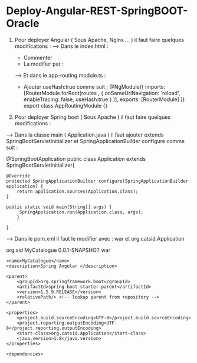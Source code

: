 # Deploy-Angular-REST-SpringBOOT-Oracle

1. Pour deployer Angular ( Sous Apache, Nginx ... ) il faut faire quelques modifications : 
   --> Dans le index.html : 
    * Commenter <base href="/">
    * La modifier par : <script>document.write('<base href="' + document.location + '" />');</script>
    
   --> Et dans le app-routing.module.ts : 
    * Ajouter useHash:true comme suit ; 
       @NgModule({ 
    imports: [RouterModule.forRoot(routes , {
        onSameUrlNavigation: 'reload',
        enableTracing: false,
        useHash:true
      }  )],
    exports: [RouterModule]
})
export class AppRoutingModule {}

2. Pour deployer Spring boot ( Sous Apache ) il faut faire quelques modifications : 

  --> Dans la classe main ( Application.java ) il faut ajouter 
  extends SpringBootServletInitializer et SpringApplicationBuilder configure comme suit :
  
  @SpringBootApplication
public class Application extends SpringBootServletInitializer{

    @Override
    protected SpringApplicationBuilder configure(SpringApplicationBuilder application) {
        return application.sources(Application.class);
    }

	public static void main(String[] args) {
		 SpringApplication.run(Application.class, args);
		}
    
    }


  --> Dans le pom.xml il faut le modifier avec : 
  	<packaging>war</packaging> et <start-class>org.catsid.Application</start-class>
  
  <groupId>org.sid</groupId>
	<artifactId>MyCatalogue</artifactId>
	<version>0.0.1-SNAPSHOT</version>
	<packaging>war</packaging>

	<name>MyCatalogue</name>
	<description>Spring Angular </description>

	<parent>
		<groupId>org.springframework.boot</groupId>
		<artifactId>spring-boot-starter-parent</artifactId>
		<version>1.5.9.RELEASE</version>
		<relativePath/> <!-- lookup parent from repository -->
	</parent>

	<properties>
		<project.build.sourceEncoding>UTF-8</project.build.sourceEncoding>
		<project.reporting.outputEncoding>UTF-8</project.reporting.outputEncoding>
		<start-class>org.catsid.Application</start-class>
		<java.version>1.8</java.version>
	</properties>

	<dependencies>
